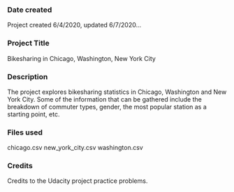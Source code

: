 ### Date created
Project created 6/4/2020, updated 6/7/2020...

### Project Title
Bikesharing in Chicago, Washington, New York City

### Description
The project explores bikesharing statistics in Chicago, Washington and New York City. Some of the information that can be gathered include the breakdown of commuter types, gender, the most popular station as a starting point, etc. 

### Files used
chicago.csv
new_york_city.csv
washington.csv

### Credits
Credits to the Udacity project practice problems. 

